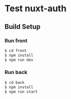 # Test nuxt-auth

## Build Setup

### Run front

```bash
$ cd front
$ npm install
$ npm run dev
```

### Run back

```bash
$ cd back
$ npm install
$ npm run start

```
